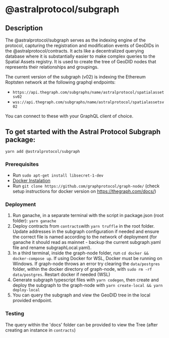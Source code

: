 # @astralprotocol/subgraph

## Description

The @astralprotocol/subgraph serves as the indexing engine of the protocol, capturing the registration and modification events of GeoDIDs in the @astralprotocol/contracts. It acts like a decentralized querying database where it is substantially easier to make complex queries to the Spatial Assets registry. It is used to create the tree of GeoDID nodes that represents their relationships and groupings.

The current version of the subgraph (v02) is indexing the Ethereum Roptsten network at the following graphql endpoints:

- `https://api.thegraph.com/subgraphs/name/astralprotocol/spatialassetsv02`
- `wss://api.thegraph.com/subgraphs/name/astralprotocol/spatialassetsv02`

You can connect to these with your GraphQL client of choice.

## To get started with the Astral Protocol Subgraph package:

`yarn add @astralprotocol/subgraph`

### Prerequisites

- Run `sudo apt-get install libsecret-1-dev`
- [Docker Instalation](https://docs.docker.com/install/linux/docker-ce/debian/)
- Run `git clone https://github.com/graphprotocol/graph-node/` (check setup instructions for docker version on https://thegraph.com/docs/)

### Deployment

1. Run ganache, in a separate terminal with the script in package.json (root folder): `yarn ganache`
2. Deploy contracts from `contracts`with `yarn truffle` in the root folder. Update addresses in the subgraph configuration if needed and ensure the correct file is named according to the network of deployment (for ganache it should read as mainnet - backup the current subgraph.yaml file and rename subgraphLocal.yaml).
3. In a third terminal, inside the graph-node folder, run `cd docker && docker-compose up`. If using Docker for WSL, Docker must be running on Windows. If graph-node throws an error try clearing the `data/postgres` folder, within the docker directory of graph-node, with `sudo rm -rf data/postgres`. Restart docker if needed (WSL)
4. Generate subgraph typescript files with `yarn codegen`, then create and deploy the subgraph to the graph-node with `yarn create-local && yarn deploy-local`
5. You can query the subgraph and view the GeoDID tree in the local provided endpoint.

### Testing

The query within the 'docs' folder can be provided to view the Tree (after creating an instance in `contracts`)
